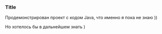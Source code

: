  ### Title

 Продемонстрирован проект с кодом Java, что именно я пока не знаю ))

 Но хотелось бы в дальнейшем знать )

